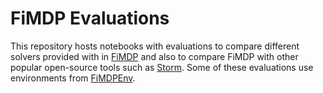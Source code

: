 # FiMDP Evaluations

This repository hosts notebooks with evaluations to compare different solvers provided with in [FiMDP](https://github.com/FiMDP/FiMDP) and 
also to compare FiMDP with other popular open-source tools such as [Storm](https://www.stormchecker.org/). Some of these evaluations use
environments from [FiMDPEnv](https://github.com/FiMDP/FiMDPEnv). 
